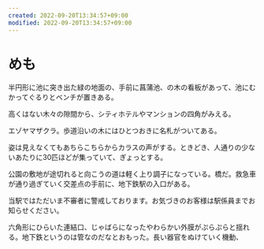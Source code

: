 ```yaml
---
created: 2022-09-20T13:34:57+09:00
modified: 2022-09-20T13:34:57+09:00
---
```


# めも

半円形に池に突き出た緑の地面の、手前に菖蒲池、の木の看板があって、池にむかってぐるりとベンチが置きある。

高くはない木々の隙間から、シティホテルやマンションの四角がみえる。

エゾヤマザクラ。歩道沿いの木にはひとつおきに名札がついてある。

姿は見えなくてもあちらこちらからカラスの声がする。ときどき、人通りの少ないあたりに30匹ほどが集っていて、ぎょっとする。

公園の敷地が途切れると向こうの道は軽く上り調子になっている。橋だ。救急車が通り過ぎていく交差点の手前に、地下鉄駅の入口がある。

当駅ではただいま不審者に警戒しております。お気づきのお客様は駅係員までお知らせください。

六角形にひらいた連結口、じゃばらになったやわらかい外膜がぷらぷらと揺れる。地下鉄というのは管なのだなとおもった。長い器官をぬけていく機動、
